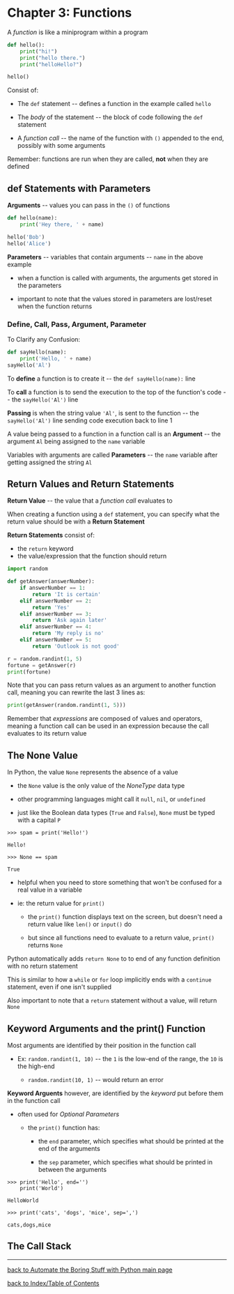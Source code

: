 # Chapter 3: Functions

A *function* is like a miniprogram within a program
```python
def hello():
    print("hi!")
    print("hello there.")
    print("helloHello?")

hello()
```

Consist of:

* The `def` statement -- defines a function in the example called `hello`

* The *body* of the statement -- the block of code following the `def` statement

* A *function call* -- the name of the function with `()` appended to the end, possibly with some arguments

Remember: functions are run when they are called, **not** when they are defined


## def Statements with Parameters

**Arguments** -- values you can pass in the `()` of functions
```python
def hello(name):
    print('Hey there, ' + name)

hello('Bob')
hello('Alice')
```

**Parameters** -- variables that contain arguments -- `name` in the above example

* when a function is called with arguments, the arguments get stored in the parameters

* important to note that the values stored in parameters are lost/reset when the function returns

### Define, Call, Pass, Argument, Parameter

To Clarify any Confusion:
```python
def sayHello(name):
    print('Hello, ' + name)
sayHello('Al')
```

To **define** a function is to create it -- the `def sayHello(name):` line

To **call** a function is to send the execution to the top of the function's code -- the `sayHello('Al')` line

**Passing** is when the string value `'Al'`, is sent to the function -- the `sayHello('Al')` line sending code execution back to line 1

A value being passed to a function in a function call is an **Argument** -- the argument `Al` being assigned to the `name` variable

Variables with arguments are called **Parameters** -- the `name` variable after getting assigned the string `Al`


## Return Values and Return Statements

**Return Value** --  the value that a *function call* evaluates to

When creating a function using a `def` statement, you can specify what the return value should be with a **Return Statement**

**Return Statements** consist of:
* the `return` keyword
* the value/expression that the function should return

```python
import random

def getAnswer(answerNumber):
    if answerNumber == 1:
        return 'It is certain'
    elif answerNumber == 2:
        return 'Yes'
    elif answerNumber == 3:
        return 'Ask again later'
    elif answerNumber == 4:
        return 'My reply is no'
    elif answerNumber == 5:
        return 'Outlook is not good'

r = random.randint(1, 5)
fortune = getAnswer(r)
print(fortune)
```

Note that you can pass return values as an argument to another function call, meaning you can rewrite the last 3 lines as:
```python
print(getAnswer(random.randint(1, 5)))
```

Remember that *expressions* are composed of values and operators,
meaning a function call can be used in an expression because the call evaluates to its return value


## The None Value

In Python, the value `None` represents the absence of a value

* the `None` value is the only value of the *NoneType* data type

* other programming languages might call it `null`, `nil`, or `undefined`

* just like the Boolean data types (`True` and `False`), `None` must be typed with a capital `P`

```
>>> spam = print('Hello!')

Hello!
```

```
>>> None == spam

True
```

* helpful when you need to store something that won't be confused for a real value in a variable

* ie: the return value for `print()`

    + the `print()` function displays text on the screen, but doesn't need a return value like `len()` or `input()` do

    + but since all functions need to evaluate to a return value, `print()` returns `None`

Python automatically adds `return None` to to end of any function definition with no return statement

This is similar to how a `while` or `for` loop implicitly ends with a `continue` statement, even if one isn't supplied

Also important to note that a `return` statement without a value, will return `None`


## Keyword Arguments and the print() Function

Most arguments are identified by their position in the function call

* Ex: `random.randint(1, 10)` -- the `1` is the low-end of the range, the `10` is the high-end

    + `random.randint(10, 1)` -- would return an error

**Keyword Arguents** however, are identified by the *keyword* put before them in the function call

* often used for *Optional Parameters*

    - the `print()` function has:

        + the `end` parameter, which specifies what should be printed at the end of the arguments

        + the `sep` parameter, which specifies what should be printed in between the arguments

```
>>> print('Hello', end='')
    print('World')

HelloWorld
```

```
>>> print('cats', 'dogs', 'mice', sep=',')

cats,dogs,mice
```


## The Call Stack


---
[back to Automate the Boring Stuff with Python main page](atbswp.md)

[back to Index/Table of Contents](index.md)
